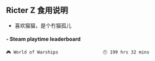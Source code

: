 ## Ricter Z 食用说明
- 喜欢猫猫，是个冇猫孤儿

<!-- steam-box start -->
#### - Steam playtime leaderboard
```text
🎮 World of Warships                 🕘 199 hrs 32 mins
```
<!-- Powered by https://github.com/YouEclipse/steam-box . -->
<!-- steam-box end -->
